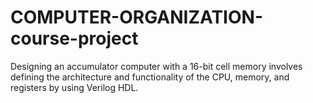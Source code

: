 # COMPUTER-ORGANIZATION-course-project
 Designing an accumulator computer with a 16-bit cell  memory involves defining the architecture and  functionality of the CPU, memory, and registers by using  Verilog HDL.
